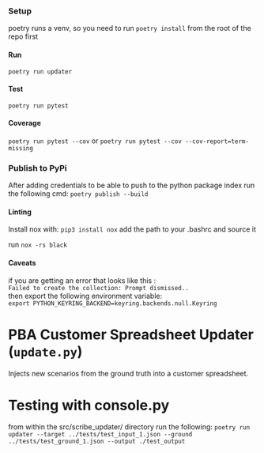 ### Setup
poetry runs a venv, so you need to run `poetry install` from the root of the repo first

#### Run
`poetry run updater`

#### Test
`poetry run pytest` 

#### Coverage
`poetry run pytest --cov` or `poetry run pytest --cov --cov-report=term-missing`

### Publish to PyPi
After adding credentials to be able to push to the python package index run the following cmd:
`poetry publish --build`

#### Linting
Install nox with:
`pip3 install nox`
add the path to your .bashrc and source it

run `nox -rs black`

#### Caveats
if you are getting an error that looks like this :<br> `Failed to create the collection: Prompt dismissed..`<br>
then export the following environment variable: <br>
`export PYTHON_KEYRING_BACKEND=keyring.backends.null.Keyring`

# PBA Customer Spreadsheet Updater (`update.py`)

Injects new scenarios from the ground truth into a customer spreadsheet.

# Testing with console.py

from within the src/scribe_updater/ directory run the following:
`poetry run updater --target ../tests/test_input_1.json --ground ../tests/test_ground_1.json --output ./test_output`
